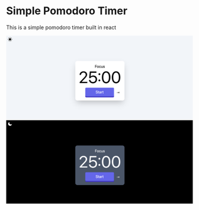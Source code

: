 # Simple Pomodoro Timer

This is a simple pomodoro timer built in react

![Light Mode](/screenshots/Light.png?raw=true "light Mode")
![Dark Mode](/screenshots/Dark.png?raw=true "dark Mode")